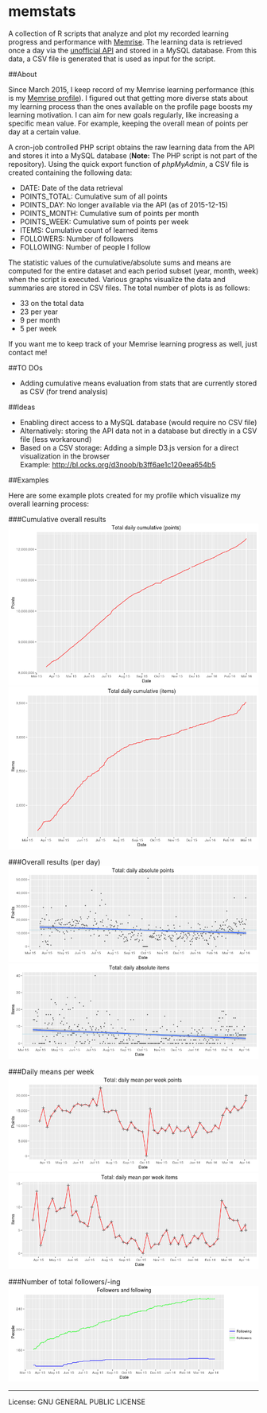 # memstats

A collection of R scripts that analyze and plot my recorded learning progress and performance with [Memrise](http://www.memrise.com). The learning data is retrieved once a day via the [unofficial API](https://github.com/carpiediem/memrise-enhancement-suite/wiki/Unofficial-Documentation-for-the-Memrise-API) and stored in a MySQL database. From this data, a CSV file is generated that is used as input for the script. 

##About

Since March 2015, I keep record of my Memrise learning performance (this is my [Memrise profile](http://www.memrise.com/user/mucx)). I figured out that getting more diverse stats about my learning process than the ones available on the profile page boosts my learning motivation. I can aim for new goals regularly, like increasing a specific mean value. For example, keeping the overall mean of points per day at a certain value.

A cron-job controlled PHP script obtains the raw learning data from the API and stores it into a MySQL database (__Note:__ The PHP script is not part of the repository). Using the quick export function of _phpMyAdmin_, a CSV file is created containing the following data:

* DATE:         Date of the data retrieval
* POINTS_TOTAL: Cumulative sum of all points
* POINTS_DAY:   No longer available via the API (as of 2015-12-15)
* POINTS_MONTH: Cumulative sum of points per month
* POINTS_WEEK:  Cumulative sum of points per week
* ITEMS:        Cumulative count of learned items
* FOLLOWERS:    Number of followers
* FOLLOWING:    Number of people I follow

The statistic values of the cumulative/absolute sums and means are computed for the entire dataset and each period subset (year, month, week) when the script is executed. Various graphs visualize the data and summaries are stored in CSV files. The total number of plots is as follows:

* 33 on the total data
* 23 per year
* 9 per month
* 5 per week

If you want me to keep track of your Memrise learning progress as well, just contact me!

##TO DOs

* Adding cumulative means evaluation from stats that are currently stored as CSV (for trend analysis)

##Ideas

* Enabling direct access to a MySQL database (would require no CSV file)
* Alternatively: storing the API data not in a database but directly in a CSV file (less workaround)
* Based on a CSV storage: Adding a simple D3.js version for a direct visualization in the browser  
  Example: http://bl.ocks.org/d3noob/b3ff6ae1c120eea654b5

##Examples

Here are some example plots created for my profile which visualize my overall learning process:

###Cumulative overall results
![Total points](./examples/output/plots/total/daily_cum_points.png)
![Total items](./examples/output/plots/total/daily_cum_items.png)

###Overall results (per day)
![Points per day](./examples/output/plots/total/daily_abs_points.png)
![Items per day](./examples/output/plots/total/daily_abs_items.png)

###Daily means per week
![Points per day](./examples/output/plots/total/daily_mean_per_week_points.png)
![Items per day](./examples/output/plots/total/daily_mean_per_week_items.png)

###Number of total followers/-ing
![Total followers/-ing](./examples/output/plots/total/followersing.png)

* * *
License: GNU GENERAL PUBLIC LICENSE